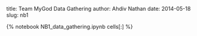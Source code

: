 title: Team MyGod Data Gathering
author: Ahdiv Nathan
date: 2014-05-18
slug: nb1 

{% notebook NB1_data_gathering.ipynb cells[:] %}

